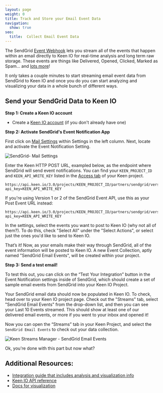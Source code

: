 ```yaml
---
layout: page
weight: 0
title: Track and Store your Email Event Data
navigation:
  show: true
seo:
  title:  Collect Email Event Data
---
```


The SendGrid [Event Webhook](https://sendgrid.com/docs/API_Reference/Webhooks/event.html) lets you stream all of the events that happen within an email directly to Keen IO for real-time analysis and long term raw storage. These events are things like Delivered, Opened, Clicked, Marked as Spam… and [lots more](https://sendgrid.com/docs/API_Reference/Webhooks/event.html)!

It only takes a couple minutes to start streaming email event data from SendGrid to Keen IO and once you do you can start analyzing and visualizing your data in a whole bunch of different ways.

## Send your SendGrid Data to Keen IO

**Step 1: Create a Keen IO account**

* Create a <a href="https://keen.io/signup">Keen IO account</a> (if you don't already have one)


**Step 2: Activate SendGrid's Event Notification App**

First click on <a href="http://app.sendgrid.com/settings/mail_settings">Mail Settings</a> within Settings in the left column. Next, locate and activate the Event Notification Setting.

![SendGrid- Mail Settings]({{root_url}}/images/keen/sendgrid_mailsettings_eventnotification.png)

Enter the Keen HTTP POST URL, exampled below, as the endpoint where SendGrid will send event notifications. You can find your `KEEN_PROJECT_ID` and `KEEN_API_WRITE_KEY` listed in the [Access tab](https://keen.io/projects) of your Keen project.

```
https://api.keen.io/3.0/projects/KEEN_PROJECT_ID/partners/sendgrid/versions/v3?api_key=KEEN_API_WRITE_KEY
```

If you're using Version 1 or 2 of the SendGrid Event API, use this as your Post Event URL instead:

```
https://api.keen.io/3.0/projects/KEEN_PROJECT_ID/partners/sendgrid/versions/v2?api_key=KEEN_API_WRITE_KEY

 ```

In the settings, select the events you want to post to Keen IO (why not all of them?). To do this, check "Select All" under the "Select Actions", or select just the ones you'd like to send to Keen IO.

That’s it! Now, as your emails make their way through SendGrid, all of the event information will be posted to Keen IO. A new Event Collection, aptly named "SendGrid Email Events", will be created within your project.


**Step 3: Send a test email!**

To test this out, you can click on the “Test Your Integration” button in the Event Notification settings inside of SendGrid, which should create a set of sample email events from SendGrid into your Keen IO Project.

Your SendGrid email data should now be populated in Keen IO. To check, head over to your Keen IO project page. Check out the "Streams" tab, select "SendGrid Email Events" from the drop-down list, and then you can see your Last 10 Events streamed. This should show at least one of our delivered email events, or more if you went to your inbox and opened it!

Now you can open the “Streams” tab in your Keen Project, and select the `SendGrid Email Events` to check out your data collection.

![Keen Streams Manager - SendGrid Email Events]({{root_url}}/images/keen/sendgrid_stream.png)

Ok, you're done with this part but now what?

## Additional Resources:

- [Integration guide that includes analysis and visualization info](https://sendgrid.com/Integrate/Tutorials/analytics_with_keen_io.html)
- [Keen IO API reference](https://keen.io/docs/api/)
- [Docs for visualization](https://keen.io/docs/visualize/)
